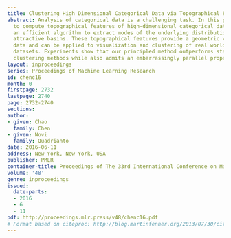 ```yaml
---
title: Clustering High Dimensional Categorical Data via Topographical Features
abstract: Analysis of categorical data is a challenging task. In this paper, we propose
  to compute topographical features of high-dimensional categorical data. We propose
  an efficient algorithm to extract modes of the underlying distribution and their
  attractive basins. These topographical features provide a geometric view of the
  data and can be applied to visualization and clustering of real world challenging
  datasets. Experiments show that our principled method outperforms state-of-the-art
  clustering methods while also admits an embarrassingly parallel property.
layout: inproceedings
series: Proceedings of Machine Learning Research
id: chenc16
month: 0
firstpage: 2732
lastpage: 2740
page: 2732-2740
sections: 
author:
- given: Chao
  family: Chen
- given: Novi
  family: Quadrianto
date: 2016-06-11
address: New York, New York, USA
publisher: PMLR
container-title: Proceedings of The 33rd International Conference on Machine Learning
volume: '48'
genre: inproceedings
issued:
  date-parts:
  - 2016
  - 6
  - 11
pdf: http://proceedings.mlr.press/v48/chenc16.pdf
# Format based on citeproc: http://blog.martinfenner.org/2013/07/30/citeproc-yaml-for-bibliographies/
---
```

